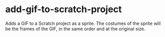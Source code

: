 # add-gif-to-scratch-project
Adds a GIF to a Scratch project as a sprite. The costumes of the sprite will be the frames of the GIF, in the same order and at the original size.

